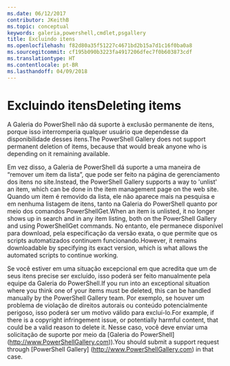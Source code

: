```yaml
---
ms.date: 06/12/2017
contributor: JKeithB
ms.topic: conceptual
keywords: galeria,powershell,cmdlet,psgallery
title: Excluindo itens
ms.openlocfilehash: f82d80a35f51227c4671bd2b15a7d1c16f0ba0a8
ms.sourcegitcommit: cf195b090b3223fa4917206dfec7f0b603873cdf
ms.translationtype: HT
ms.contentlocale: pt-BR
ms.lasthandoff: 04/09/2018
---
```

# <a name="deleting-items"></a><span data-ttu-id="ac7b5-103">Excluindo itens</span><span class="sxs-lookup"><span data-stu-id="ac7b5-103">Deleting items</span></span>

<span data-ttu-id="ac7b5-104">A Galeria do PowerShell não dá suporte à exclusão permanente de itens, porque isso interromperia qualquer usuário que dependesse da disponibilidade desses itens.</span><span class="sxs-lookup"><span data-stu-id="ac7b5-104">The PowerShell Gallery does not support permanent deletion of items, because that would break anyone who is depending on it remaining available.</span></span>

<span data-ttu-id="ac7b5-105">Em vez disso, a Galeria de PowerShell dá suporte a uma maneira de “remover um item da lista”, que pode ser feito na página de gerenciamento dos itens no site.</span><span class="sxs-lookup"><span data-stu-id="ac7b5-105">Instead, the PowerShell Gallery supports a way to 'unlist' an item, which can be done in the item management page on the web site.</span></span>
<span data-ttu-id="ac7b5-106">Quando um item é removido da lista, ele não aparece mais na pesquisa e em nenhuma listagem de itens, tanto na Galeria do PowerShell quanto por meio dos comandos PowerShellGet.</span><span class="sxs-lookup"><span data-stu-id="ac7b5-106">When an item is unlisted, it no longer shows up in search and in any item listing, both on the PowerShell Gallery and using PowerShellGet commands.</span></span>
<span data-ttu-id="ac7b5-107">No entanto, ele permanece disponível para download, pela especificação da versão exata, o que permite que os scripts automatizados continuem funcionando.</span><span class="sxs-lookup"><span data-stu-id="ac7b5-107">However, it remains downloadable by specifying its exact version, which is what allows the automated scripts to continue working.</span></span>

<span data-ttu-id="ac7b5-108">Se você estiver em uma situação excepcional em que acredita que um de seus itens precise ser excluído, isso poderá ser feito manualmente pela equipe da Galeria do PowerShell.</span><span class="sxs-lookup"><span data-stu-id="ac7b5-108">If you run into an exceptional situation where you think one of your items must be deleted, this can be handled manually by the PowerShell Gallery team.</span></span>
<span data-ttu-id="ac7b5-109">Por exemplo, se houver um problema de violação de direitos autorais ou conteúdo potencialmente perigoso, isso poderá ser um motivo válido para excluí-lo.</span><span class="sxs-lookup"><span data-stu-id="ac7b5-109">For example, if there is a copyright infringement issue, or potentially harmful content, that could be a valid reason to delete it.</span></span>
<span data-ttu-id="ac7b5-110">Nesse caso, você deve enviar uma solicitação de suporte por meio da [Galeria do PowerShell] (http://www.PowerShellGallery.com)).</span><span class="sxs-lookup"><span data-stu-id="ac7b5-110">You should submit a support request through [PowerShell Gallery] (http://www.PowerShellGallery.com) in that case.</span></span>